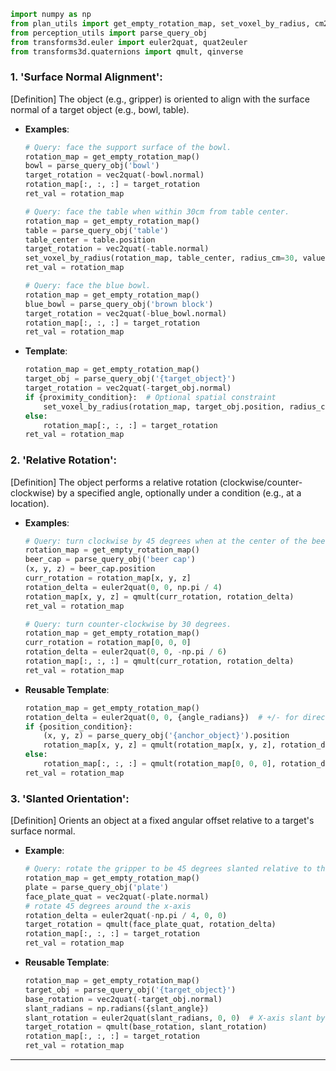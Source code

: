 ```python
import numpy as np
from plan_utils import get_empty_rotation_map, set_voxel_by_radius, cm2index, vec2quat
from perception_utils import parse_query_obj
from transforms3d.euler import euler2quat, quat2euler
from transforms3d.quaternions import qmult, qinverse
```

### **1. 'Surface Normal Alignment'**:

[Definition] The object (e.g., gripper) is oriented to align with the surface normal of a target object (e.g., bowl, table).

- **Examples**:

  ```python
  # Query: face the support surface of the bowl.
  rotation_map = get_empty_rotation_map()
  bowl = parse_query_obj('bowl')
  target_rotation = vec2quat(-bowl.normal)
  rotation_map[:, :, :] = target_rotation
  ret_val = rotation_map
  ```

  ```python
  # Query: face the table when within 30cm from table center.
  rotation_map = get_empty_rotation_map()
  table = parse_query_obj('table')
  table_center = table.position
  target_rotation = vec2quat(-table.normal)
  set_voxel_by_radius(rotation_map, table_center, radius_cm=30, value=target_rotation)
  ret_val = rotation_map
  ```

  ```python
  # Query: face the blue bowl.
  rotation_map = get_empty_rotation_map()
  blue_bowl = parse_query_obj('brown block')
  target_rotation = vec2quat(-blue_bowl.normal)
  rotation_map[:, :, :] = target_rotation
  ret_val = rotation_map
  ```

- **Template**:
  ```python
  rotation_map = get_empty_rotation_map()
  target_obj = parse_query_obj('{target_object}')
  target_rotation = vec2quat(-target_obj.normal)
  if {proximity_condition}:  # Optional spatial constraint
      set_voxel_by_radius(rotation_map, target_obj.position, radius_cm={distance}, value=target_rotation)
  else:
      rotation_map[:, :, :] = target_rotation
  ret_val = rotation_map
  ```

### **2. 'Relative Rotation'**:

[Definition] The object performs a relative rotation (clockwise/counter-clockwise) by a specified angle, optionally under a condition (e.g., at a location).

- **Examples**:
  ```python
  # Query: turn clockwise by 45 degrees when at the center of the beer cap.
  rotation_map = get_empty_rotation_map()
  beer_cap = parse_query_obj('beer cap')
  (x, y, z) = beer_cap.position
  curr_rotation = rotation_map[x, y, z]
  rotation_delta = euler2quat(0, 0, np.pi / 4)
  rotation_map[x, y, z] = qmult(curr_rotation, rotation_delta)
  ret_val = rotation_map
  ```
  ```python
  # Query: turn counter-clockwise by 30 degrees.
  rotation_map = get_empty_rotation_map()
  curr_rotation = rotation_map[0, 0, 0]
  rotation_delta = euler2quat(0, 0, -np.pi / 6)
  rotation_map[:, :, :] = qmult(curr_rotation, rotation_delta)
  ret_val = rotation_map
  ```
- **Reusable Template**:
  ```python
  rotation_map = get_empty_rotation_map()
  rotation_delta = euler2quat(0, 0, {angle_radians})  # +/- for direction
  if {position_condition}:
      (x, y, z) = parse_query_obj('{anchor_object}').position
      rotation_map[x, y, z] = qmult(rotation_map[x, y, z], rotation_delta)
  else:
      rotation_map[:, :, :] = qmult(rotation_map[0, 0, 0], rotation_delta)
  ret_val = rotation_map
  ```

### **3. 'Slanted Orientation'**:

[Definition] Orients an object at a fixed angular offset relative to a target's surface normal.

- **Example**:
  ```python
  # Query: rotate the gripper to be 45 degrees slanted relative to the plate.
  rotation_map = get_empty_rotation_map()
  plate = parse_query_obj('plate')
  face_plate_quat = vec2quat(-plate.normal)
  # rotate 45 degrees around the x-axis
  rotation_delta = euler2quat(-np.pi / 4, 0, 0)
  target_rotation = qmult(face_plate_quat, rotation_delta)
  rotation_map[:, :, :] = target_rotation
  ret_val = rotation_map
  ```
- **Reusable Template**:
  ```python
  rotation_map = get_empty_rotation_map()
  target_obj = parse_query_obj('{target_object}')
  base_rotation = vec2quat(-target_obj.normal)
  slant_radians = np.radians({slant_angle})
  slant_rotation = euler2quat(slant_radians, 0, 0)  # X-axis slant by default
  target_rotation = qmult(base_rotation, slant_rotation)
  rotation_map[:, :, :] = target_rotation
  ret_val = rotation_map
  ```

---
